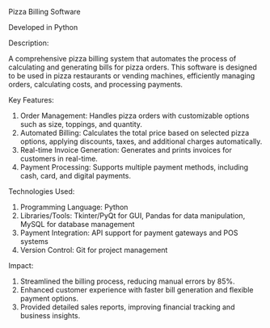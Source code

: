 Pizza Billing Software

Developed in Python

Description:

A comprehensive pizza billing system that automates the process of calculating and generating bills for pizza orders. This software is designed to be used in pizza restaurants or vending machines, efficiently managing orders, calculating costs, and processing payments.

Key Features:
1. Order Management: Handles pizza orders with customizable options such as size, toppings, and quantity.
2. Automated Billing: Calculates the total price based on selected pizza options, applying discounts, taxes, and additional charges automatically.
3. Real-time Invoice Generation: Generates and prints invoices for customers in real-time.
4. Payment Processing: Supports multiple payment methods, including cash, card, and digital payments.

Technologies Used:
1. Programming Language: Python
2. Libraries/Tools: Tkinter/PyQt for GUI, Pandas for data manipulation, MySQL for database management
3. Payment Integration: API support for payment gateways and POS systems
4. Version Control: Git for project management

Impact:
1. Streamlined the billing process, reducing manual errors by 85%.
2. Enhanced customer experience with faster bill generation and flexible payment options.
3. Provided detailed sales reports, improving financial tracking and business insights.

 

